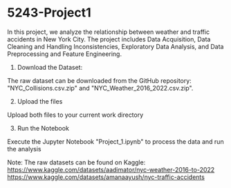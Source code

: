 # 5243-Project1
In this project, we analyze the relationship between weather and traffic accidents in New York City. The project includes Data Acquisition, Data Cleaning and Handling Inconsistencies, Exploratory Data Analysis, and Data Preprocessing and Feature Engineering.


1. Download the Dataset:

The raw dataset can be downloaded from the GitHub repository: "NYC_Collisions.csv.zip" and "NYC_Weather_2016_2022.csv.zip".

2. Upload the files

Upload both files to your current work directory

3. Run the Notebook

Execute the Jupyter Notebook "Project_1.ipynb" to process the data and run the analysis

Note: The raw datasets can be found on Kaggle: 
https://www.kaggle.com/datasets/aadimator/nyc-weather-2016-to-2022  https://www.kaggle.com/datasets/amanaayush/nyc-traffic-accidents

